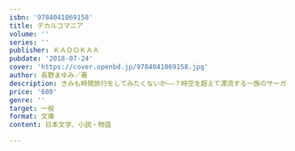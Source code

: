 ```yaml
---
isbn: '9784041069158'
title: デカルコマニア
volume: ''
series: ''
publisher: ＫＡＤＯＫＡＡ
pubdate: '2018-07-24'
cover: 'https://cover.openbd.jp/9784041069158.jpg'
author: 長野まゆみ／著
description: きみも時間旅行をしてみたくないか――？時空を超えて漂流する一族のサーガ
price: '680'
genre: ''
target: 一般
format: 文庫
content: 日本文学、小説・物語

---
```

